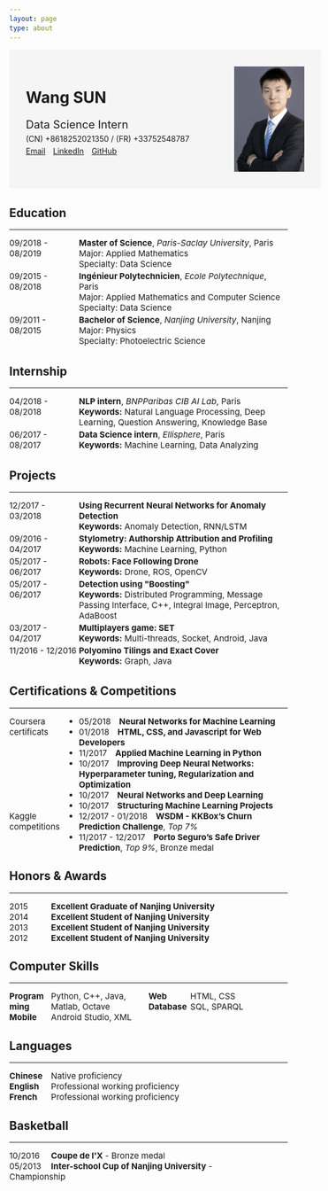 ```yaml
---
layout: page
type: about
---
```

<div style="display: inline-block; background-color: #F5F5F5; padding: 30px; width: 100%;">
    <div style="float: left; margin: 0;">
        <h1>Wang SUN</h1>
        <p style="margin: 20px 0 0 0; font-size: 20px;">Data Science Intern</p>
        <p style="margin: 5px 0 5px 0;">(CN) +8618252021350 / (FR) +33752548787</p>
        <a href="mailto:me@wangsun.top" style="margin: 0;">Email</a>
        <a target="_blank" href="https://www.linkedin.com/in/wang-sun-aa9012135" style="margin: 0 0 0 10px;">LinkedIn</a>
        <a target="_blank" href="https://github.com/SWKG21" style="margin: 0 0 0 10px;">GitHub</a>
    </div>
    <img src="/source/cv_avatar.jpg" style="height:190px; float: right;">
</div>

<div>
    <h2>Education</h2>
    <hr>
    <div style="width: 100%; display: inline-block; font-size: 15px; margin: 0;">
        <div style="width: 25%; float: left;">09/2018 - 08/2019</div>
        <div style="width: 75%; float: left;"><b>Master of Science</b>, <i>Paris-Saclay University</i>, Paris<br>Major: Applied Mathematics<br>Specialty: Data Science</div>
    </div>
    <div style="width: 100%; display: inline-block; font-size: 15px; margin: 0;">
        <div style="width: 25%; float: left;">09/2015 - 08/2018</div>
        <div style="width: 75%; float: left;"><b>Ingénieur Polytechnicien</b>, <i>Ecole Polytechnique</i>, Paris<br>Major: Applied Mathematics and Computer Science<br>Specialty: Data Science</div>
    </div>
    <div style="width: 100%; display: inline-block; font-size: 15px; margin: 0;">
        <div style="width: 25%; float: left;">09/2011 - 08/2015</div>
        <div style="width: 75%; float: left;"><b>Bachelor of Science</b>, <i>Nanjing University</i>, Nanjing<br>Major: Physics<br>Specialty: Photoelectric Science</div>
    </div>
</div>

<div>
    <h2>Internship</h2>
    <hr>
    <div style="width: 100%; display: inline-block; font-size: 15px; margin: 0;">
        <div style="width: 25%; float: left;">04/2018 - 08/2018</div>
        <div style="width: 75%; float: left;"><b>NLP intern</b>, <i>BNPParibas CIB AI Lab</i>, Paris<br><b>Keywords:</b> Natural Language Processing, Deep Learning, Question Answering, Knowledge Base</div>
    </div>
    <div style="width: 100%; display: inline-block; font-size: 15px; margin: 0;">
        <div style="width: 25%; float: left;">06/2017 - 08/2017</div>
        <div style="width: 75%; float: left;"><b>Data Science intern</b>, <i>Ellisphere</i>, Paris<br><b>Keywords:</b> Machine Learning, Data Analyzing</div>
    </div>
</div>

<div>
    <h2>Projects</h2>
    <hr>
    <div style="width: 100%; display: inline-block; font-size: 15px; margin: 0;">
        <div style="width:25%; float: left;">12/2017 - 03/2018</div>
        <div style="width:75%; float: left;"><b>Using Recurrent Neural Networks for Anomaly Detection</b><br><b>Keywords:</b> Anomaly Detection, RNN/LSTM</div>
    </div>
    <div style="width: 100%; display: inline-block; font-size: 15px; margin: 0;">
        <div style="width:25%; float: left;">09/2016 - 04/2017</div>
        <div style="width:75%; float: left;"><b>Stylometry: Authorship Attribution and Profiling</b><br><b>Keywords:</b> Machine Learning, Python</div>
    </div>
    <div style="width: 100%; display: inline-block; font-size: 15px; margin: 0;">
        <div style="width:25%; float: left;">05/2017 - 06/2017</div>
        <div style="width:75%; float: left;"><b>Robots: Face Following Drone</b><br><b>Keywords:</b> Drone, ROS, OpenCV</div>
    </div>
    <div style="width: 100%; display: inline-block; font-size: 15px; margin: 0;">
        <div style="width:25%; float: left;">05/2017 - 06/2017</div>
        <div style="width:75%; float: left;"><b>Detection using "Boosting"</b><br><b>Keywords:</b> Distributed Programming, Message Passing Interface, C++, Integral Image, Perceptron, AdaBoost</div>
    </div>
    <div style="width: 100%; display: inline-block; font-size: 15px; margin: 0;">
        <div style="width:25%; float: left;">03/2017 - 04/2017</div>
        <div style="width:75%; float: left;"><b>Multiplayers game: SET</b><br><b>Keywords:</b> Multi-threads, Socket, Android, Java</div>
    </div>
    <div style="width: 100%; display: inline-block; font-size: 15px; margin: 0;">
        <div style="width:25%; float: left;">11/2016 - 12/2016</div>
        <div style="width:75%; float: left;"><b>Polyomino Tilings and Exact Cover</b><br><b>Keywords:</b> Graph, Java</div>
    </div>
</div>

<div>
    <h2>Certifications & Competitions</h2>
    <hr>
    <div style="width: 100%; display: in-line block; font-size: 15px; margin: 0;">
        <div style="width:25%; float: left;">Coursera certificats</div>
        <div style="width: 75%; float: left;">
            <ul style="margin: 0; padding: 0;">
                <li>05/2018<b style="margin: 0 0 0 15px;">Neural Networks for Machine Learning</b></li>
                <li>01/2018<b style="margin: 0 0 0 15px;">HTML, CSS, and Javascript for Web Developers</b></li>
                <li>11/2017<b style="margin: 0 0 0 15px;">Applied Machine Learning in Python</b></li>
                <li>10/2017<b style="margin: 0 0 0 15px;">Improving Deep Neural Networks: Hyperparameter tuning, Regularization and Optimization</b></li>
                <li>10/2017<b style="margin: 0 0 0 15px;">Neural Networks and Deep Learning</b></li>
                <li>10/2017<b style="margin: 0 0 0 15px;">Structuring Machine Learning Projects</b></li>
            </ul>
        </div>
    </div>
    <div style="width: 100%; display: in-line block; font-size: 15px; margin: 0;">
        <div style="width:25%; float: left;">Kaggle competitions</div>
        <div style="width: 75%; float: left;">
            <ul style="margin: 0; padding: 0;">
                <li>12/2017 - 01/2018<b style="margin: 0 0 0 15px;">WSDM - KKBox’s Churn Prediction Challenge</b>, <i>Top 7%</i></li>
                <li>11/2017 - 12/2017<b style="margin: 0 0 0 15px;">Porto Seguro’s Safe Driver Prediction</b>, <i>Top 9%</i>, Bronze medal</li>
            </ul>
        </div>
    </div>
    <div style="clear: both;"></div>
</div>

<div>
    <h2>Honors & Awards</h2>
    <hr>
    <div style="width: 100%; display: in-line block; font-size: 15px; margin: 0;">
        <div style="width:15%; float: left;">2015</div>
        <div style="width: 85%;"><b>Excellent Graduate of Nanjing University</b></div>
    </div>
    <div style="width: 100%; display: in-line block; font-size: 15px; margin: 0;">
        <div style="width:15%; float: left;">2014</div>
        <div style="width: 85%;"><b>Excellent Student of Nanjing University</b></div>
    </div>
    <div style="width: 100%; display: in-line block; font-size: 15px; margin: 0;">
        <div style="width:15%; float: left;">2013</div>
        <div style="width: 85%;"><b>Excellent Student of Nanjing University</b></div>
    </div>
    <div style="width: 100%; display: in-line block; font-size: 15px; margin: 0;">
        <div style="width:15%; float: left;">2012</div>
        <div style="width: 85%;"><b>Excellent Student of Nanjing University</b></div>
    </div>
</div>

<div>
    <h2>Computer Skills</h2>
    <hr>
    <div style="width: 100%; display: in-line block; font-size: 15px; margin: 0;">
        <div style="width: 15%; float: left;"><b>Programming</b></div>
        <div style="width: 35%; float: left;">Python, C++, Java, Matlab, Octave</div>
        <div style="width: 15%; float: left;"><b>Web</b></div>
        <div style="width: 35%; float: left;">HTML, CSS</div>
    </div>
    <div style="width: 100%; display: in-line block; font-size: 15px; margin: 0;">
        <div style="width:15%; float: left;"><b>Database</b></div>
        <div style="width: 35%; float: left;">SQL, SPARQL</div>
        <div style="width:15%; float: left;"><b>Mobile</b></div>
        <div style="width: 35%; float: left;">Android Studio, XML</div>
    </div>
    <div style="clear: both;"></div>
</div>

<div>
    <h2>Languages</h2>
    <hr>
    <div style="width: 100%; display: in-line block; font-size: 15px; margin: 0;">
        <div style="width:15%; float: left;"><b>Chinese</b></div>
        <div style="width: 85%;">Native proficiency</div>
    </div>
    <div style="width: 100%; display: in-line block; font-size: 15px; margin: 0;">
        <div style="width:15%; float: left;"><b>English</b></div>
        <div style="width: 85%;">Professional working proficiency</div>
    </div>
    <div style="width: 100%; display: in-line block; font-size: 15px; margin: 0;">
        <div style="width:15%; float: left;"><b>French</b></div>
        <div style="width: 85%;">Professional working proficiency</div>
    </div>
</div>

<div>
    <h2>Basketball</h2>
    <hr>
    <div style="width: 100%; display: in-line block; font-size: 15px; margin: 0;">
        <div style="width:15%; float: left;">10/2016</div>
        <div style="width: 85%;"><b>Coupe de l'X</b> - Bronze medal</div>
    </div>
    <div style="width: 100%; display: in-line block; font-size: 15px; margin: 0;">
        <div style="width:15%; float: left;">05/2013</div>
        <div style="width: 85%;"><b>Inter-school Cup of Nanjing University</b> - Championship</div>
    </div>
</div>